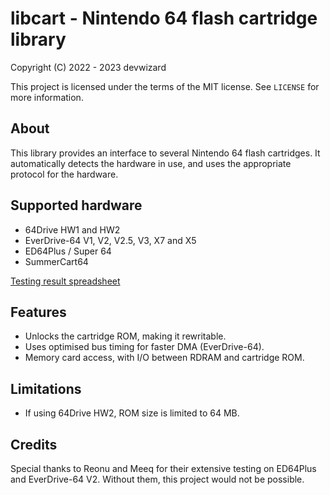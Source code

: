 # libcart - Nintendo 64 flash cartridge library
Copyright (C) 2022 - 2023 devwizard

This project is licensed under the terms of the MIT license.  See `LICENSE` for
more information.

## About
This library provides an interface to several Nintendo 64 flash cartridges.  It
automatically detects the hardware in use, and uses the appropriate protocol for
the hardware.

## Supported hardware
* 64Drive HW1 and HW2
* EverDrive-64 V1, V2, V2.5, V3, X7 and X5
* ED64Plus / Super 64
* SummerCart64

[Testing result spreadsheet](https://docs.google.com/spreadsheets/d/19opOv4e_4ABqgOmqRBSREtXLdGy08VzMsymtxWky0NU/edit?usp=sharing)

## Features
* Unlocks the cartridge ROM, making it rewritable.
* Uses optimised bus timing for faster DMA (EverDrive-64).
* Memory card access, with I/O between RDRAM and cartridge ROM.

## Limitations
* If using 64Drive HW2, ROM size is limited to 64 MB.

## Credits

Special thanks to Reonu and Meeq for their extensive testing on ED64Plus and
EverDrive-64 V2.  Without them, this project would not be possible.
